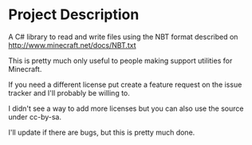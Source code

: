 # Project Description
A C# library to read and write files using the NBT format described on http://www.minecraft.net/docs/NBT.txt

This is pretty much only useful to people making support utilities for Minecraft.

If you need a different license put create a feature request on the issue tracker and I'll probably be willing to.

I didn't see a way to add more licenses but you can also use the source under cc-by-sa.

I'll update if there are bugs, but this is pretty much done.
